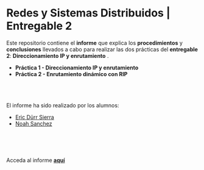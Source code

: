 # Redes y Sistemas Distribuidos | Entregable 2

Este repositorio contiene el **informe** que explica los **procedimientos** y **conclusiones** llevados  a cabo para realizar las dos prácticas del **entregable 2**: **Direccionamiento IP y enrutamiento** .

- **Práctica 1 - Direccionamiento IP y enrutamiento**
- **Práctica 2 - Enrutamiento dinámico con RIP**

<br>
<br>
<br>
El informe ha sido realizado por los alumnos:

- [Eric Dürr Sierra](alu0101027005@ull.edu.es)
- [Noah Sanchez](alu0000000000@ull.edu.es)

<br>
<br>
<br>

Acceda al informe [**aquí**](./INFORME.md)